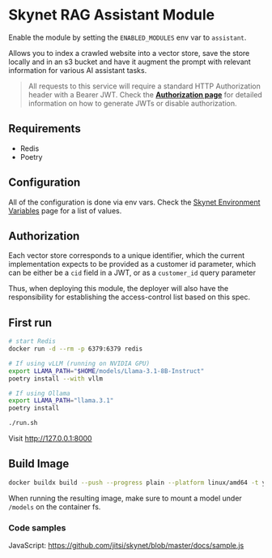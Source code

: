 # Skynet RAG Assistant Module

Enable the module by setting the `ENABLED_MODULES` env var to `assistant`.

Allows you to index a crawled website into a vector store, save the store locally and in an s3 bucket and have it augment the prompt with relevant information for various AI assistant tasks.

> All requests to this service will require a standard HTTP Authorization header with a Bearer JWT. Check the [**Authorization page**](auth.md) for detailed information on how to generate JWTs or disable authorization.

## Requirements

- Redis
- Poetry

## Configuration

All of the configuration is done via env vars. Check the [Skynet Environment Variables](env_vars.md) page for a list of values.

## Authorization

Each vector store corresponds to a unique identifier, which the current implementation expects to be provided as a customer id parameter, which can be either be a `cid` field in a JWT, or as a `customer_id` query parameter

Thus, when deploying this module, the deployer will also have the responsibility for establishing the access-control list based on this spec.

## First run

```bash
# start Redis
docker run -d --rm -p 6379:6379 redis

# If using vLLM (running on NVIDIA GPU)
export LLAMA_PATH="$HOME/models/Llama-3.1-8B-Instruct"
poetry install --with vllm

# If using Ollama
export LLAMA_PATH="llama.3.1"
poetry install

./run.sh
```

Visit http://127.0.0.1:8000

## Build Image

```bash
docker buildx build --push --progress plain --platform linux/amd64 -t your-registry/skynet:your-tag .
```

When running the resulting image, make sure to mount a model under `/models` on the container fs.

### Code samples

JavaScript: https://github.com/jitsi/skynet/blob/master/docs/sample.js
